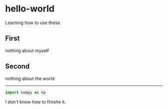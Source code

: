 # hello-world
Learning how to use these.

## First
nothing about myself
## Second
nothing about the world

---

```python
import numpy as np
```
I don't know how to finishe it.
